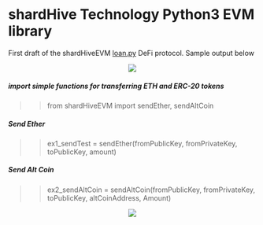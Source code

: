 
# shardHive Technology Python3 EVM library





First draft of the shardHiveEVM [loan.py](loan.py) DeFi protocol. Sample output below


<p align="center">
  <img src="https://shardhive.com/wp-content/uploads/2022/07/shardhive-technology-shardHiveEVM-loan-defi-screenshot.png"/>
</p>
















##### import simple functions for transferring ETH and ERC-20 tokens 
>> from shardHiveEVM import sendEther, sendAltCoin

##### Send Ether
>> ex1_sendTest = sendEther(fromPublicKey, fromPrivateKey, toPublicKey, amount)




##### Send Alt Coin
>> ex2_sendAltCoin = sendAltCoin(fromPublicKey, fromPrivateKey, toPublicKey, altCoinAddress, Amount)





<p align="center">
  <img src="https://shardhive.com/wp-content/uploads/2022/07/logo2-e1658041606895.png"/>
</p>

